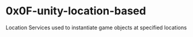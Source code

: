 # 0x0F-unity-location-based
Location Services used to instantiate game objects at specified locations

